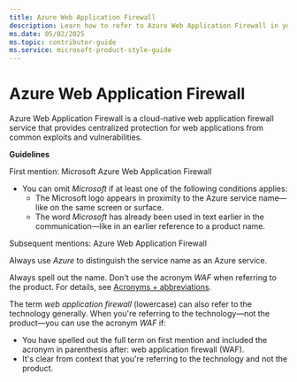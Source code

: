 ```yaml
---
title: Azure Web Application Firewall
description: Learn how to refer to Azure Web Application Firewall in your content.
ms.date: 05/02/2025
ms.topic: contributor-guide
ms.service: microsoft-product-style-guide
---
```



# Azure Web Application Firewall

Azure Web Application Firewall is a cloud-native web application firewall service that provides centralized protection for web applications from common exploits and vulnerabilities.
 
**Guidelines**

First mention: Microsoft Azure Web Application Firewall

- You can omit *Microsoft* if at least one of the following conditions applies:
  - The Microsoft logo appears in proximity to the Azure service name—like on the same screen or surface.
  - The word *Microsoft* has already been used in text earlier in the communication—like in an earlier reference to a product name.

Subsequent mentions: Azure Web Application Firewall

Always use *Azure* to distinguish the service name as an Azure service.

Always spell out the name. Don't use the acronym *WAF* when referring to the product. For details, see [Acronyms + abbreviations](~\acronyms-and-abbreviations.md).

The term *web application firewall* (lowercase) can also refer to the technology generally. When you're referring to the technology—not the product—you can use the acronym *WAF* if:

- You have spelled out the full term on first mention and included the acronym in parenthesis after: web application firewall (WAF).
- It's clear from context that you're referring to the technology and not the product.